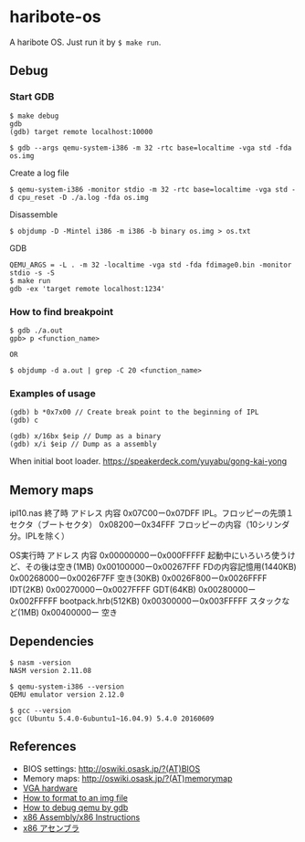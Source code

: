 # haribote-os
A haribote OS. Just run it by `$ make run`.


## Debug

### Start GDB
```
$ make debug
gdb
(gdb) target remote localhost:10000
```

```
$ gdb --args qemu-system-i386 -m 32 -rtc base=localtime -vga std -fda  os.img
```

Create a log file
```
$ qemu-system-i386 -monitor stdio -m 32 -rtc base=localtime -vga std -d cpu_reset -D ./a.log -fda os.img
```

Disassemble
```
$ objdump -D -Mintel i386 -m i386 -b binary os.img > os.txt
```

GDB
```
QEMU_ARGS = -L . -m 32 -localtime -vga std -fda fdimage0.bin -monitor stdio -s -S
$ make run
gdb -ex 'target remote localhost:1234'
```


### How to find breakpoint

```
$ gdb ./a.out
gpb> p <function_name>

OR

$ objdump -d a.out | grep -C 20 <function_name>
```

### Examples of usage
```
(gdb) b *0x7x00 // Create break point to the beginning of IPL
(gdb) c

(gdb) x/16bx $eip // Dump as a binary
(gdb) x/i $eip // Dump as a assembly
```

When initial boot loader.
https://speakerdeck.com/yuyabu/gong-kai-yong


## Memory maps
ipl10.nas 終了時
アドレス	内容
0x07C00ー0x07DFF	IPL。フロッピーの先頭１セクタ（ブートセクタ）
0x08200ー0x34FFF	フロッピーの内容（10シリンダ分。IPLを除く）

OS実行時
アドレス	内容
0x00000000ー0x000FFFFF	起動中にいろいろ使うけど、その後は空き(1MB)
0x00100000ー0x00267FFF	FDの内容記憶用(1440KB)
0x00268000ー0x0026F7FF	空き(30KB)
0x0026F800ー0x0026FFFF	IDT(2KB)
0x00270000ー0x0027FFFF	GDT(64KB)
0x00280000ー0x002FFFFF	bootpack.hrb(512KB)
0x00300000ー0x003FFFFF	スタックなど(1MB)
0x00400000ー	空き


## Dependencies
```
$ nasm -version
NASM version 2.11.08

$ qemu-system-i386 --version
QEMU emulator version 2.12.0

$ gcc --version
gcc (Ubuntu 5.4.0-6ubuntu1~16.04.9) 5.4.0 20160609
```

## References
- BIOS settings: http://oswiki.osask.jp/?(AT)BIOS
- Memory maps: http://oswiki.osask.jp/?(AT)memorymap
- [VGA hardware](https://wiki.osdev.org/VGA_Hardware)
- [How to format to an img file](http://bttb.s1.valueserver.jp/wordpress/blog/2017/11/25/makeos-3-1/)
- [How to debug qemu by gdb](http://bttb.s1.valueserver.jp/wordpress/blog/2017/12/06/makeos-3-2/)
- [x86 Assembly/x86 Instructions](https://en.wikibooks.org/wiki/X86_Assembly/X86_Instructions)
- [x86 アセンブラ](https://ja.wikibooks.org/wiki/X86%E3%82%A2%E3%82%BB%E3%83%B3%E3%83%96%E3%83%A9)
